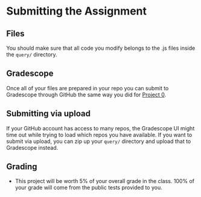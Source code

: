 # Submitting the Assignment

## Files

You should make sure that all code you modify belongs to the .js files inside the `query/` directory.

## Gradescope

Once all of your files are prepared in your repo you can submit to Gradescope through GitHub the same way you did for [Project 0](../proj0/submitting.md#pushing-changes-to-github-classroom).

## Submitting via upload <a id="submitting-via-upload"></a>

If your GitHub account has access to many repos, the Gradescope UI might time out while trying to load which repos you have available. If you want to submit via upload, you can zip up your `query/` directory and upload that to Gradescope instead.

## Grading

* This project will be worth 5% of your overall grade in the class. 100% of your grade will come from the public tests provided to you.

